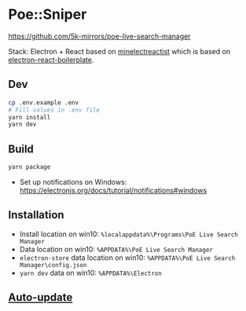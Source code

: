 # Poe::Sniper

https://github.com/5k-mirrors/poe-live-search-manager

Stack: Electron + React based on [minelectreactist](https://github.com/gomorizsolt/minelectreactist) which is based on [electron-react-boilerplate](https://github.com/electron-react-boilerplate/electron-react-boilerplate).

## Dev

```bash
cp .env.example .env
# Fill values in .env file
yarn install
yarn dev
```

## Build

```bash
yarn package
```

- Set up notifications on Windows: https://electronjs.org/docs/tutorial/notifications#windows

## Installation

- Install location on win10: `%localappdata%\Programs\PoE Live Search Manager`
- Data location on win10: `%APPDATA%\PoE Live Search Manager`
- `electron-store` data location on win10: `%APPDATA%\PoE Live Search Manager\config.json`
- `yarn dev` data on win10: `%APPDATA%\Electron`

## [Auto-update](doc/auto-update.md)
